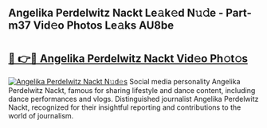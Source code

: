 ## Angelika Perdelwitz Nackt Le𝚊k𝚎d N𝚞𝚍e - Part-m37 Vid𝚎o Photos Le𝚊ks AU8be

# <h2><a href="http://fb39dw.evod.top/?m=Angelika+Perdelwitz+Nackt">🔗 👉🔴 Angelika Perdelwitz Nackt Vid𝚎o Ph𝚘t𝚘s</a></h2>

[![Angelika Perdelwitz Nackt N𝚞d𝚎s](https://i.imgur.com/8V9OHl7.gif)](http://fb39dw.evod.top/?m=Angelika+Perdelwitz+Nackt)
Social media personality Angelika Perdelwitz Nackt, famous for sharing lifestyle and dance content, including dance performances and vlogs. Distinguished journalist Angelika Perdelwitz Nackt, recognized for their insightful reporting and contributions to the world of journalism. 
